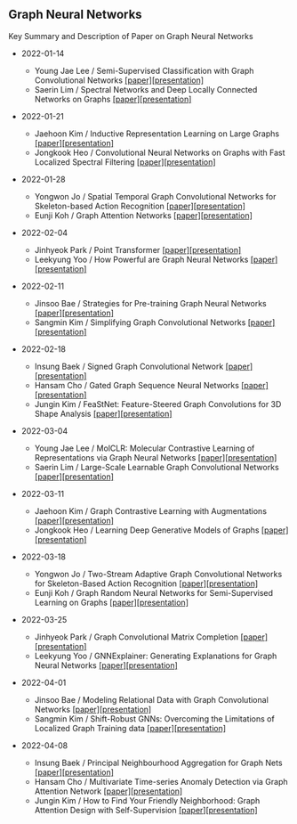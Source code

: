 ## Graph Neural Networks
Key Summary and Description of Paper on Graph Neural Networks

* 2022-01-14
  * Young Jae Lee / Semi-Supervised Classification with Graph Convolutional Networks [[paper]](https://arxiv.org/abs/1609.02907)[[presentation]](https://github.com/dudwojae/NeverMind_DMQA/blob/main/GraphNeuralNetworks/20220114/%5B20220114%5DSemi-Supervised%20Classification%20with%20Graph%20Convolutional%20Networks.pdf)
  * Saerin Lim / Spectral Networks and Deep Locally Connected Networks on Graphs [[paper]](https://arxiv.org/abs/1312.6203)[[presentation]](https://github.com/dudwojae/NeverMind_DMQA/blob/main/GraphNeuralNetworks/20220114/%5B20220114%5DSpectral%20networks%20and%20locally%20connected%20networks%20on%20graphs.pdf)

* 2022-01-21
  * Jaehoon Kim / Inductive Representation Learning on Large Graphs [[paper]](https://proceedings.neurips.cc/paper/2017/file/5dd9db5e033da9c6fb5ba83c7a7ebea9-Paper.pdf)[[presentation]](https://github.com/dudwojae/NeverMind_DMQA/blob/main/GraphNeuralNetworks/20220121/%5B20220121%5DInductive%20Representation%20Learning%20on%20Large%20Graphs.pdf)
  * Jongkook Heo / Convolutional Neural Networks on Graphs with Fast Localized Spectral Filtering [[paper]](https://proceedings.neurips.cc/paper/2016/hash/04df4d434d481c5bb723be1b6df1ee65-Abstract.html)[[presentation]](https://github.com/dudwojae/NeverMind_DMQA/blob/main/GraphNeuralNetworks/20220121/%5B20220121%5DConvolutinal%20Neural%20Networks%20on%20Graphs%20with%20Fast%20Localized%20Spectral%20Filtering.pdf)

* 2022-01-28
  * Yongwon Jo / Spatial Temporal Graph Convolutional Networks for Skeleton-based Action Recognition [[paper]](https://www.aaai.org/ocs/index.php/AAAI/AAAI18/paper/view/17135/16343)[[presentation]](https://github.com/dudwojae/NeverMind_DMQA/blob/main/GraphNeuralNetworks/20220128/%5B20220128%5DSkeleton-based%20Human%20Activity%20Recognition.pdf)
  * Eunji Koh / Graph Attention Networks [[paper]](https://arxiv.org/abs/1710.10903)[[presentation]](https://github.com/dudwojae/NeverMind_DMQA/blob/main/GraphNeuralNetworks/20220128/%5B20220128%5DGraph%20Attention%20Networks.pdf)

* 2022-02-04
  * Jinhyeok Park / Point Transformer [[paper]](https://openaccess.thecvf.com/content/ICCV2021/html/Zhao_Point_Transformer_ICCV_2021_paper.html?ref=https://githubhelp.com)[[presentation]](https://github.com/dudwojae/NeverMind_DMQA/blob/main/GraphNeuralNetworks/20220204/%5B20220204%5DPoint%20Transformer.pdf)
  * Leekyung Yoo / How Powerful are Graph Neural Networks [[paper]](https://arxiv.org/abs/1810.00826)[[presentation]](https://github.com/dudwojae/NeverMind_DMQA/blob/main/GraphNeuralNetworks/20220204/%5B20220204%5DHow%20Powerful%20Are%20Graph%20Neural%20Networks.pdf)

* 2022-02-11
  * Jinsoo Bae / Strategies for Pre-training Graph Neural Networks [[paper]](https://arxiv.org/abs/1905.12265)[[presentation]](https://github.com/dudwojae/NeverMind_DMQA/blob/main/GraphNeuralNetworks/20220211/%5B20220211%5DSTRATEGIES%20FOR%20PRE-TRAINING%20GRAPH%20NEURAL%20NETWORKS.pdf)
  * Sangmin Kim / Simplifying Graph Convolutional Networks [[paper]](https://proceedings.mlr.press/v97/wu19e.html)[[presentation]](https://github.com/dudwojae/NeverMind_DMQA/blob/main/GraphNeuralNetworks/20220211/%5B20220211%5DSimplifying%20Graph%20Convolutional%20Networks.pdf)

* 2022-02-18
  * Insung Baek / Signed Graph Convolutional Network [[paper]](https://ieeexplore.ieee.org/abstract/document/8594922/)[[presentation]](https://github.com/dudwojae/NeverMind_DMQA/blob/main/GraphNeuralNetworks/20220218/%5B20220218%5DSigned%20Graph%20Convolutional%20Network.pdf)
  * Hansam Cho / Gated Graph Sequence Neural Networks [[paper]](https://arxiv.org/abs/1511.05493)[[presentation]](https://github.com/dudwojae/NeverMind_DMQA/blob/main/GraphNeuralNetworks/20220218/%5B20220218%5DGated%20Graph%20Sequence%20Neural%20Networks.pdf)
  * Jungin Kim / FeaStNet: Feature-Steered Graph Convolutions for 3D Shape Analysis [[paper]](https://openaccess.thecvf.com/content_cvpr_2018/html/Verma_FeaStNet_Feature-Steered_Graph_CVPR_2018_paper.html)[[presentation]](https://github.com/dudwojae/NeverMind_DMQA/blob/main/GraphNeuralNetworks/20220218/%5B20220218%5DFeaStNet_Feature-Steered%20Graph%20Convolutions%20for%203D%20Shape%20Analysis.pdf)

* 2022-03-04
  * Young Jae Lee / MolCLR: Molecular Contrastive Learning of Representations via Graph Neural Networks [[paper]](https://arxiv.org/abs/2102.10056)[[presentation]](https://github.com/dudwojae/NeverMind_DMQA/blob/main/GraphNeuralNetworks/20220304/%5B20220304%5DMolecular%20Contrastive%20Learning%20of%20Representations%20via%20Graph%20Neural%20Networks.pdf)
  * Saerin Lim / Large-Scale Learnable Graph Convolutional Networks [[paper]](https://dl.acm.org/doi/abs/10.1145/3219819.3219947)[[presentation]](https://github.com/dudwojae/NeverMind_DMQA/blob/main/GraphNeuralNetworks/20220304/%5B20220304%5DLarge-Scale%20Learnable%20Graph%20Convolutional%20Networks.pdf)

* 2022-03-11
  * Jaehoon Kim / Graph Contrastive Learning with Augmentations [[paper]](https://proceedings.neurips.cc/paper/2020/hash/3fe230348e9a12c13120749e3f9fa4cd-Abstract.html)[[presentation]](https://github.com/dudwojae/NeverMind_DMQA/blob/main/GraphNeuralNetworks/20220311/%5B20220311%5DGraph%20contrastive%20learning%20with%20augmentations.pdf)
  * Jongkook Heo / Learning Deep Generative Models of Graphs [[paper]](https://arxiv.org/abs/1803.03324)[[presentation]](https://github.com/dudwojae/NeverMind_DMQA/blob/main/GraphNeuralNetworks/20220311/%5B20220311%5DLearning%20Deep%20Generative%20Models%20of%20Graphs.pdf)

* 2022-03-18
  * Yongwon Jo / Two-Stream Adaptive Graph Convolutional Networks for Skeleton-Based Action Recognition [[paper]](https://openaccess.thecvf.com/content_CVPR_2019/html/Shi_Two-Stream_Adaptive_Graph_Convolutional_Networks_for_Skeleton-Based_Action_Recognition_CVPR_2019_paper.html)[[presentation]](https://github.com/dudwojae/NeverMind_DMQA/blob/main/GraphNeuralNetworks/20220318/%5B20220318%5DTwo-Stream%20Adaptive%20Graph%20Convolutional%20Networks%20for%20Skeleton-based%20HAR.pdf)
  * Eunji Koh / Graph Random Neural Networks for Semi-Supervised Learning on Graphs [[paper]](https://proceedings.neurips.cc/paper/2020/hash/fb4c835feb0a65cc39739320d7a51c02-Abstract.html)[[presentation]](https://github.com/dudwojae/NeverMind_DMQA/blob/main/GraphNeuralNetworks/20220318/%5B20220318%5DGraph%20Random%20Neural%20Networks%20for%20Semi-Supervised%20Learning%20on%20Graphs.pdf)

* 2022-03-25
  * Jinhyeok Park / Graph Convolutional Matrix Completion [[paper]](https://arxiv.org/abs/1706.02263)[[presentation]](https://github.com/dudwojae/NeverMind_DMQA/blob/main/GraphNeuralNetworks/20220325/%5B20220325%5DGraph%20Convolutional%20Matrix%20Completion.pdf)
  * Leekyung Yoo / GNNExplainer: Generating Explanations for Graph Neural Networks [[paper]](https://proceedings.neurips.cc/paper/2019/hash/d80b7040b773199015de6d3b4293c8ff-Abstract.html)[[presentation]](https://github.com/dudwojae/NeverMind_DMQA/blob/main/GraphNeuralNetworks/20220325/%5B20220325%5DGNNExplainer_Generating%20Explanations%20for%20Graph%20Neural%20Networks.pdf)

* 2022-04-01
  * Jinsoo Bae / Modeling Relational Data with Graph Convolutional Networks [[paper]](https://arxiv.org/abs/1703.06103)[[presentation]](https://github.com/dudwojae/NeverMind_DMQA/blob/main/GraphNeuralNetworks/20220401/%5B20220401%5DModeling%20Relational%20Data%20With%20Graph%20Convolutional%20Networks.pdf)
  * Sangmin Kim / Shift-Robust GNNs: Overcoming the Limitations of Localized Graph Training data [[paper]](https://proceedings.neurips.cc/paper/2021/hash/eb55e369affa90f77dd7dc9e2cd33b16-Abstract.html)[[presentation]](https://github.com/dudwojae/NeverMind_DMQA/blob/main/GraphNeuralNetworks/20220401/%5B20220401%5DShift-Robust%20GNNs%20Overcoming%20the%20Limitations%20of%20Localized%20Graph%20Training%20Data.pdf)

* 2022-04-08
  * Insung Baek / Principal Neighbourhood Aggregation for Graph Nets [[paper]](https://proceedings.neurips.cc/paper/2020/hash/99cad265a1768cc2dd013f0e740300ae-Abstract.html)[[presentation]](https://github.com/dudwojae/NeverMind_DMQA/blob/main/GraphNeuralNetworks/20220408/%5B20220408%5DPrincipal%20Neighbourhood%20Aggregation%20for%20Graph%20Nets.pdf)
  * Hansam Cho / Multivariate Time-series Anomaly Detection via Graph Attention Network [[paper]](https://ieeexplore.ieee.org/abstract/document/9338317/)[[presentation]](https://github.com/dudwojae/NeverMind_DMQA/blob/main/GraphNeuralNetworks/20220408/%5B20220408%5DMultivariate%20Time-series%20Anomaly%20Detection%20via%20Graph%20Attention%20Network.pdf)
  * Jungin Kim / How to Find Your Friendly Neighborhood: Graph Attention Design with Self-Supervision [[paper]](https://openreview.net/forum?id=Wi5KUNlqWty)[[presentation]](https://github.com/dudwojae/NeverMind_DMQA/blob/main/GraphNeuralNetworks/20220408/%5B20220408%5DHow%20to%20Find%20Your%20Friendly%20Neighborhood%20Graph%20Attention%20Desigh%20With%20Self-Supervision.pdf)
